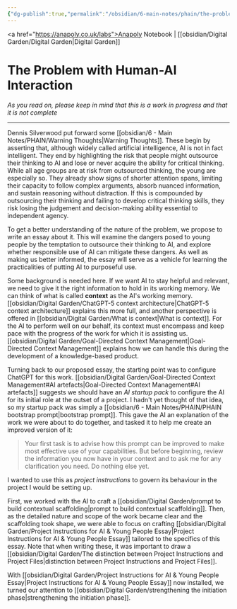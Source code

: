 ```yaml
---
{"dg-publish":true,"permalink":"/obsidian/6-main-notes/phain/the-problem-with-human-ai-interaction/","created":"2025-08-12T08:21:58.194+01:00","updated":"2025-08-17T09:46:04.955+01:00"}
---
```


<a href="https://anapoly.co.uk/labs">Anapoly Notebook</a> | [[obsidian/Digital Garden/Digital Garden\|Digital Garden]] 

# The Problem with Human-AI Interaction

*As you read on, please keep in mind that this is a work in progress and that it is not complete*

---

Dennis Silverwood put forward some [[obsidian/6 - Main Notes/PHAIN/Warning Thoughts\|Warning Thoughts]]. These begin by asserting that, although widely called artificial intelligence, AI is not in fact intelligent. They end by highlighting the risk that people might outsource their thinking to AI and lose or never acquire the ability for critical thinking. While all age groups are at risk from outsourced thinking, the young are especially so. They already show signs of shorter attention spans, limiting their capacity to follow complex arguments, absorb nuanced information, and sustain reasoning without distraction. If this is compounded by outsourcing their thinking and failing to develop critical thinking skills, they risk losing the judgement and decision-making ability essential to independent agency.

To get a better understanding of the nature of the problem, we propose to write an essay about it. This will examine the dangers posed to young people by the temptation to outsource their thinking to AI, and explore whether responsible use of AI can mitigate these dangers. As well as making us better informed, the essay will serve as a vehicle for learning the practicalities of putting AI to purposeful use.

Some background is needed here.  If we want AI to stay helpful and relevant, we need to give it the right information to hold in its working memory. We can think of what is called **context** as the AI's working memory. [[obsidian/Digital Garden/ChatGPT-5 context architecture\|ChatGPT-5 context architecture]] explains this more full, and another perspective is offered in [[obsidian/Digital Garden/What is context\|What is context]]. For the AI to perform well on our behalf, its context must encompass and keep pace with the progress of the work for which it is assisting us.  [[obsidian/Digital Garden/Goal-Directed Context Management\|Goal-Directed Context Management]] explains how we can handle this during the development of a knowledge-based product. 

Turning back to our proposed essay, the starting point was to configure ChatGPT for this work. [[obsidian/Digital Garden/Goal-Directed Context Management#AI artefacts\|Goal-Directed Context Management#AI artefacts]] suggests we should have an *AI startup pack* to configure the AI for its initial role at the outset of a project. I hadn't yet thought of that idea, so my startup pack was simply a [[obsidian/6 - Main Notes/PHAIN/PHAIN bootstrap prompt\|bootstrap prompt]]. This gave the AI an explanation of the work we were about to do together, and tasked it to help me create an improved version of it: 

> Your first task is to advise how this prompt can be improved to make most effective use of your capabilities. But before beginning, review the information you now have in your context and to ask me for any clarification you need. Do nothing else yet.

I wanted to use this as *project instructions* to govern its behaviour in the project I would be setting up. 

First, we worked with the AI to craft a [[obsidian/Digital Garden/prompt to build contextual scaffolding\|prompt to build contextual scaffolding]]. Then, as the detailed nature and scope of the work became clear and the scaffolding took shape, we were able to focus on crafting [[obsidian/Digital Garden/Project Instructions for AI & Young People Essay\|Project Instructions for AI & Young People Essay]] tailored to the specifics of this essay. Note that when writing these, it was important to draw a [[obsidian/Digital Garden/The distinction between Project Instructions and Project Files\|distinction between Project Instructions and Project Files]].  

With [[obsidian/Digital Garden/Project Instructions for AI & Young People Essay\|Project Instructions for AI & Young People Essay]] now installed, we turned our attention to [[obsidian/Digital Garden/strengthening the initiation phase\|strengthening the initiation phase]]. 